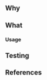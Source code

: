 ## Why

<!--
- Provide the justifications for the changes (e.g. business case).
- Describe why these changes were made (e.g. why do these commits fix the problem?)
- Use bullet points to be concise and to the point.
-->

## What

<!--
- Describe high-level what changed as a result of these commits (i.e. in plain-english, what do these changes mean?)
- Use bullet points to be concise and to the point. Delete any of the following that are not needed.
-->

<!--
- [ ] Bug fix (non-breaking change which fixes an issue)
- [ ] New feature (non-breaking change which adds functionality)
- [ ] Breaking change (fix or feature that would cause existing functionality to not work as expected)
- [ ] This change requires a documentation update
--> 

### Usage

<!--
- Provide clear and detailed instructions on how to use the new component or feature being introduced. Include codesnippets, configuration examples, and any relevant guidelines for incorporating the new component/feature into existing code. Address considerations such as parameters, variables, and specific use cases where the new component/feature would be beneficial.
-->

## Testing

<!--
Please describe the tests that you ran to verify your changes. Provide instructions so we can reproduce. 
Please also list any relevant details for your test configuration.
-->

<!--
- [ ] Validated with `terraform validate` 
- [ ] Performed successful `terraform plan` on component
-->

## References

<!--
Please provide references to any notable documentation or references that pertain to this PR 
-->